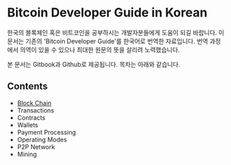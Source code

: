 # Bitcoin Developer Guide in Korean

한국의 블록체인 혹은 비트코인을 공부하시는 개발자분들에게 도움이 되길 바랍니다. 이 문서는 기존의 'Bitcoin Developer Guide'를 한국어로 번역한 자료입니다. 번역 과정에서 의역이 있을 수 있으나 최대한 원문의 뜻을 살리려 노력했습니다.

본 문서는 Gitbook과 Github로 제공됩니다. 목차는 아래와 같습니다.

## Contents

* [Block Chain](https://books-and-cows.gitbooks.io/bitcoin-developer-guide-in-korean/content/blockchain.html)
* Transactions
* Contracts
* Wallets
* Payment Processing
* Operating Modes
* P2P Network
* Mining



